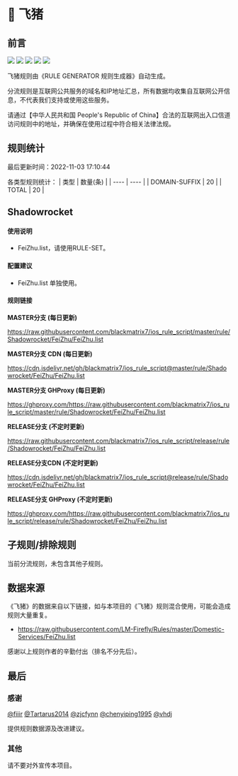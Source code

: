 # 🧸 飞猪

## 前言

![](https://shields.io/badge/-移除重复规则-ff69b4) ![](https://shields.io/badge/-DOMAIN与DOMAIN--SUFFIX合并-green) ![](https://shields.io/badge/-DOMAIN--SUFFIX间合并-critical) ![](https://shields.io/badge/-DOMAIN--SUFFIX与DOMAIN--KEYWORD合并-blue) ![](https://shields.io/badge/-IP--CIDR(6)合并-blueviolet) 

飞猪规则由《RULE GENERATOR 规则生成器》自动生成。

分流规则是互联网公共服务的域名和IP地址汇总，所有数据均收集自互联网公开信息，不代表我们支持或使用这些服务。

请通过【中华人民共和国 People's Republic of China】合法的互联网出入口信道访问规则中的地址，并确保在使用过程中符合相关法律法规。

## 规则统计

最后更新时间：2022-11-03 17:10:44

各类型规则统计：
| 类型 | 数量(条)  | 
| ---- | ----  |
| DOMAIN-SUFFIX | 20  | 
| TOTAL | 20  | 


## Shadowrocket 

#### 使用说明
- FeiZhu.list，请使用RULE-SET。

#### 配置建议
- FeiZhu.list 单独使用。

#### 规则链接
**MASTER分支 (每日更新)**

https://raw.githubusercontent.com/blackmatrix7/ios_rule_script/master/rule/Shadowrocket/FeiZhu/FeiZhu.list

**MASTER分支 CDN (每日更新)**

https://cdn.jsdelivr.net/gh/blackmatrix7/ios_rule_script@master/rule/Shadowrocket/FeiZhu/FeiZhu.list

**MASTER分支 GHProxy (每日更新)**

https://ghproxy.com/https://raw.githubusercontent.com/blackmatrix7/ios_rule_script/master/rule/Shadowrocket/FeiZhu/FeiZhu.list

**RELEASE分支 (不定时更新)**

https://raw.githubusercontent.com/blackmatrix7/ios_rule_script/release/rule/Shadowrocket/FeiZhu/FeiZhu.list

**RELEASE分支CDN (不定时更新)**

https://cdn.jsdelivr.net/gh/blackmatrix7/ios_rule_script@release/rule/Shadowrocket/FeiZhu/FeiZhu.list

**RELEASE分支 GHProxy (不定时更新)**

https://ghproxy.com/https://raw.githubusercontent.com/blackmatrix7/ios_rule_script/release/rule/Shadowrocket/FeiZhu/FeiZhu.list

## 子规则/排除规则


当前分流规则，未包含其他子规则。

## 数据来源

《飞猪》的数据来自以下链接，如与本项目的《飞猪》规则混合使用，可能会造成规则大量重复。

- https://raw.githubusercontent.com/LM-Firefly/Rules/master/Domestic-Services/FeiZhu.list


感谢以上规则作者的辛勤付出（排名不分先后）。

## 最后

### 感谢

[@fiiir](https://github.com/fiiir) [@Tartarus2014](https://github.com/Tartarus2014) [@zjcfynn](https://github.com/zjcfynn) [@chenyiping1995](https://github.com/chenyiping1995) [@vhdj](https://github.com/vhdj)

提供规则数据源及改进建议。

### 其他

请不要对外宣传本项目。